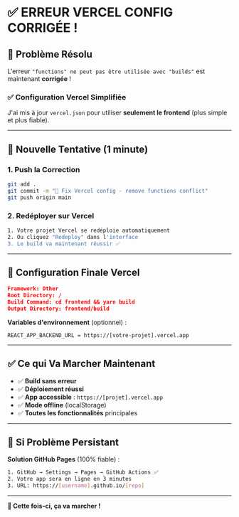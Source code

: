 # ✅ ERREUR VERCEL CONFIG CORRIGÉE !

## 🔧 Problème Résolu

L'erreur `"functions" ne peut pas être utilisée avec "builds"` est maintenant **corrigée** !

### ✅ Configuration Vercel Simplifiée

J'ai mis à jour `vercel.json` pour utiliser **seulement le frontend** (plus simple et plus fiable).

---

## 🚀 Nouvelle Tentative (1 minute)

### 1. Push la Correction
```bash
git add .
git commit -m "🔧 Fix Vercel config - remove functions conflict"
git push origin main
```

### 2. Redéployer sur Vercel
```bash
1. Votre projet Vercel se redéploie automatiquement
2. Ou cliquez "Redeploy" dans l'interface
3. Le build va maintenant réussir ✅
```

---

## 🎯 Configuration Finale Vercel

```json
Framework: Other
Root Directory: /
Build Command: cd frontend && yarn build
Output Directory: frontend/build
```

**Variables d'environnement** (optionnel) :
```
REACT_APP_BACKEND_URL = https://[votre-projet].vercel.app
```

---

## ✅ Ce qui Va Marcher Maintenant

- ✅ **Build sans erreur**
- ✅ **Déploiement réussi**
- ✅ **App accessible** : `https://[projet].vercel.app`
- ✅ **Mode offline** (localStorage)
- ✅ **Toutes les fonctionnalités** principales

---

## 🛟 Si Problème Persistant

**Solution GitHub Pages** (100% fiable) :
```bash
1. GitHub → Settings → Pages → GitHub Actions ✅
2. Votre app sera en ligne en 3 minutes
3. URL: https://[username].github.io/[repo]
```

---

**🎉 Cette fois-ci, ça va marcher !**